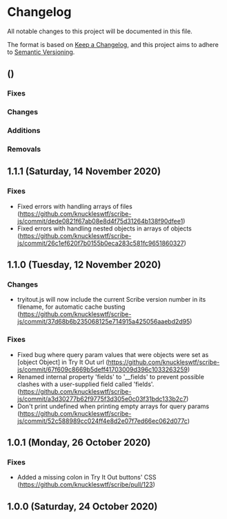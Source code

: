 # Changelog
All notable changes to this project will be documented in this file.

The format is based on [Keep a Changelog](https://keepachangelog.com/en/1.0.0/), and this project aims to adhere to [Semantic Versioning](https://semver.org/spec/v2.0.0.html).

## <Version> (<Release date>)
### Fixes

### Changes

### Additions

### Removals

## 1.1.1 (Saturday, 14 November 2020)
### Fixes
- Fixed errors with handling arrays of files (https://github.com/knuckleswtf/scribe-js/commit/dede0821f67ab08e8d4f75d31264b138f90dfee1)
- Fixed errors with handling nested objects in arrays of objects (https://github.com/knuckleswtf/scribe-js/commit/26c1ef620f7b0155b0eca283c581fc9651860327)

## 1.1.0 (Tuesday, 12 November 2020)
### Changes
- tryitout.js will now include the current Scribe version number in its filename, for automatic cache busting (https://github.com/knuckleswtf/scribe-js/commit/37d68b6b235068125e714915a425056aaebd2d95)

### Fixes
- Fixed bug where query param values that were objects were set as [object Object] in Try It Out url (https://github.com/knuckleswtf/scribe-js/commit/67f609c8669b5deff41703009d396c1033263259)
- Renamed internal property 'fields' to '__fields' to prevent possible clashes with a user-supplied field called 'fields'. (https://github.com/knuckleswtf/scribe-js/commit/a3d30277b62f9775f3d305e0c03f31bdc133b2c7)
- Don't print undefined when printing empty arrays for query params (https://github.com/knuckleswtf/scribe-js/commit/52c588989cc024ff4e8d2e07f7ed66ec062d077c)

## 1.0.1 (Monday, 26 October 2020)
### Fixes
- Added a missing colon in Try It Out buttons' CSS (https://github.com/knuckleswtf/scribe/pull/123)

## 1.0.0 (Saturday, 24 October 2020)